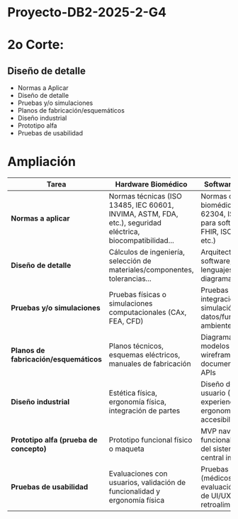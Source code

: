 # Proyecto-DB2-2025-2-G4
# 2o Corte: 
## Diseño de detalle
- Normas a Aplicar
- Diseño de detalle
- Pruebas y/o simulaciones
- Planos de fabricación/esquemáticos
- Diseño industrial
- Prototipo alfa
- Pruebas de usabilidad

# Ampliación

| **Tarea**                         | **Hardware Biomédico**                                                                              | **Software Biomédico**                                                                          |
|-----------------------------------------|-----------------------------------------------------------------------------------------------------|--------------------------------------------------------------------------------------------------|
| **Normas a aplicar**                    | Normas técnicas (ISO 13485, IEC 60601, INVIMA, ASTM, FDA, etc.), seguridad eléctrica, biocompatibilidad... | Normas de software biomédico (IEC 62304, ISO 13485 para software, HL7, FHIR, ISO 9241-210, etc.) |
| **Diseño de detalle**                   | Cálculos de ingeniería, selección de materiales/componentes, tolerancias...                             | Arquitectura de software, selección de lenguajes/frameworks, diagramas UML                       |
| **Pruebas y/o simulaciones**            | Pruebas físicas o simulaciones computacionales (CAx, FEA, CFD)                                      | Pruebas unitarias, de integración, simulación de datos/función en ambientes controlados           |
| **Planos de fabricación/esquemáticos**  | Planos técnicos, esquemas eléctricos, manuales de fabricación                                        | Diagramas de flujo, modelos de datos, wireframes, documentación de APIs                          |
| **Diseño industrial**                   | Estética física, ergonomía física, integración de partes                                            | Diseño de interfaz de usuario (UI), experiencia y ergonomía digital, accesibilidad (UX)           |
| **Prototipo alfa (prueba de concepto)** | Prototipo funcional físico o maqueta                                                                | MVP navegable o funcional, prototipo del sistema o módulo central implementado                   |
| **Pruebas de usabilidad**               | Evaluaciones con usuarios, validación de funcionalidad y ergonomía física                           | Pruebas con usuarios (médicos/pacientes), evaluación heurística de UI/UX, retroalimentación      |
